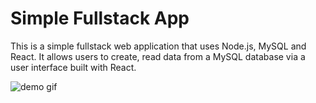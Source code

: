# Simple Fullstack App

This is a simple fullstack web application that uses Node.js, MySQL and React. It allows users to create, read data from a MySQL database via a user interface built with React.

![demo gif](path/to/gif.gif)